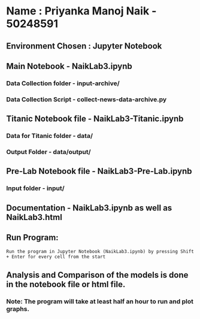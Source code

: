 # Name : Priyanka Manoj Naik - 50248591


## Environment Chosen : Jupyter Notebook


## Main Notebook - NaikLab3.ipynb

### Data Collection folder - input-archive/
### Data Collection Script - collect-news-data-archive.py


## Titanic Notebook file - NaikLab3-Titanic.ipynb

### Data for Titanic folder - data/
### Output Folder - data/output/

## Pre-Lab Notebook file - NaikLab3-Pre-Lab.ipynb

### Input folder - input/

## Documentation - NaikLab3.ipynb as well as NaikLab3.html

## Run Program:
	Run the program in Jupyter Notebook (NaikLab3.ipynb) by pressing Shift + Enter for every cell from the start

## Analysis and Comparison of the models is done in the notebook file or html file.

### **Note: The program will take at least half an hour to run and plot graphs.**
